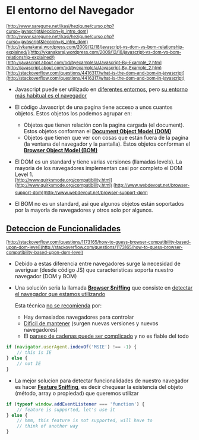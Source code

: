 # El entorno del Navegador

<sup>[http://www.saregune.net/ikasi/hezigune/curso.php?curso=javascript&leccion=js_intro_dom](http://www.saregune.net/ikasi/hezigune/curso.php?curso=javascript&leccion=js_intro_dom)</sup>  
<sup>[http://vkanakaraj.wordpress.com/2009/12/18/javascript-vs-dom-vs-bom-relationship-explained/](http://vkanakaraj.wordpress.com/2009/12/18/javascript-vs-dom-vs-bom-relationship-explained/)</sup>  
<sup>[http://javascript.about.com/od/byexample/a/Javascript-By-Example_2.htm](http://javascript.about.com/od/byexample/a/Javascript-By-Example_2.htm)</sup>  
<sup>[http://stackoverflow.com/questions/4416317/what-is-the-dom-and-bom-in-javascript](http://stackoverflow.com/questions/4416317/what-is-the-dom-and-bom-in-javascript)</sup>  

- Javascript puede ser utilizado en [diferentes entornos](http://en.wikipedia.org/wiki/JavaScript#Uses_outside_web_pages), pero [su entorno más habitual es el navegador](https://developer.mozilla.org/en/JavaScript_technologies_overview)  

- El código Javascript de una pagina tiene acceso a unos cuantos objetos. Estos objetos los podemos agrupar en:
    - Objetos que tienen relación con la pagina cargada (el document). Estos objetos conforman el **[Document Object Model (DOM)](https://github.com/juanmaguitar/training-frontend-docs/tree/master/entorno_navegador/DOM)**
    - Objetos que tienen que ver con cosas que están fuera de la pagina (la ventana del navegador y la pantalla). Estos objetos conforman el **[Browser Object Model (BOM)](https://github.com/juanmaguitar/training-frontend-docs/tree/master/entorno_navegador/BOM)**

- El DOM es un standard y tiene varias versiones (llamadas levels). La mayoria de los navegadores implementan casi por completo el DOM Level 1.  
<sup>[http://www.quirksmode.org/compatibility.html](http://www.quirksmode.org/compatibility.html)</sup>
<sup>[http://www.webdevout.net/browser-support-dom](http://www.webdevout.net/browser-support-dom)</sup>

- El BOM no es un standard, asi que algunos objetos están soportados por la mayoría de navegadores y otros solo por algunos.


## [Deteccion de Funcionalidades](https://developer.mozilla.org/en/Browser_Detection_and_Cross_Browser_Support)

<sup>[http://stackoverflow.com/questions/1173165/how-to-guess-browser-compatibility-based-upon-dom-level](http://stackoverflow.com/questions/1173165/how-to-guess-browser-compatibility-based-upon-dom-level)</sup>  

- Debido a estas diferencia entre navegadores surge la necesidad de averiguar (desde código JS) que caracteristicas soporta nuestro navegador (DOM y BOM)

- Una solución seria la llamada [**Browser Sniffing**](http://en.wikipedia.org/wiki/Browser_sniffing) que consiste en [detectar el navegador que estamos utilizando](http://www.quirksmode.org/js/detect.html)  

    Esta técnica [no se recomienda](http://blogs.sitepoint.com/why-browser-sniffing-stinks/) por:
    - Hay demasiados navegadores para controlar
    - [Dificil de mantener](http://www.jibbering.com/faq/notes/detect-browser/) (surgen nuevas versiones y nuevos navegadores)
    - El [parseo de cadenas puede ser complicado](http://www.howtocreate.co.uk/tutorials/jsexamples/sniffer.html) y no es fiable del todo

```javascript
if (navigator.userAgent.indexOf('MSIE') !== -1) {
    // this is IE
} else {
    // not IE
}
```

- La mejor solucion para detectar funcionalidades de nuestro navegador es hacer [**Feature Sniffing**](http://www.quirksmode.org/js/support.html), es decir chequear la existencia del objeto (método, array o propiedad) que queremos utilizar  

```javascript
if (typeof window.addEventListener === 'function') {
    // feature is supported, let's use it
} else {
    // hmm, this feature is not supported, will have to
    // think of another way
}
```


